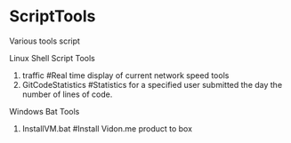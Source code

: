 ScriptTools
===========

Various tools script

Linux Shell Script Tools

1. traffic                          #Real time display of current network speed tools
2. GitCodeStatistics                #Statistics for a specified user submitted the day the number of lines of code.


Windows Bat Tools

1. InstallVM.bat                    #Install Vidon.me product to box

